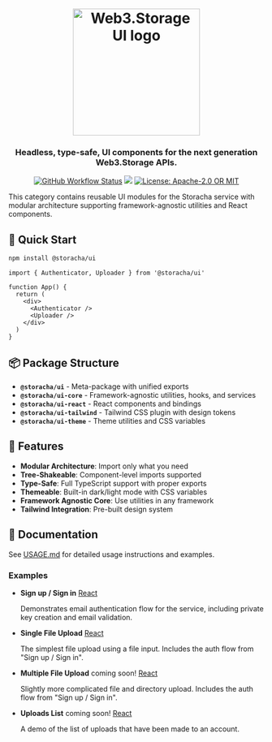 <h1 align="center">
  <a href="https://beta.ui.web3.storage"><img width="250" src="https://bafybeianokbu4dgpfd2mq3za3wejtpscsy25ad6vocmmtxskcq6zig4cuq.ipfs.w3s.link/w3ui-logo-stroke.png" alt="Web3.Storage UI logo" /></a>
</h1>

<h3 align="center">Headless, type-safe, UI components for the next generation Web3.Storage APIs.</h3>

<p align="center">
  <a href="https://github.com/web3-storage/w3ui/actions/workflows/test.yaml"><img alt="GitHub Workflow Status" src="https://img.shields.io/github/actions/workflow/status/web3-storage/w3ui/test.yaml?branch=main&style=for-the-badge" /></a>
  <a href="https://discord.com/channels/806902334369824788/864892166470893588"><img src="https://img.shields.io/badge/chat-discord?style=for-the-badge&logo=discord&label=discord&logoColor=ffffff&color=7389D8" /></a>
  <a href="https://github.com/storacha/upload-service/blob/main/license.md"><img alt="License: Apache-2.0 OR MIT" src="https://img.shields.io/badge/LICENSE-Apache--2.0%20OR%20MIT-yellow?style=for-the-badge" /></a>
</p>

This category contains reusable UI modules for the Storacha service with modular architecture supporting framework-agnostic utilities and React components.

## 🚀 Quick Start

```bash
npm install @storacha/ui
```

```tsx
import { Authenticator, Uploader } from '@storacha/ui'

function App() {
  return (
    <div>
      <Authenticator />
      <Uploader />
    </div>
  )
}
```

## 📦 Package Structure

- **`@storacha/ui`** - Meta-package with unified exports
- **`@storacha/ui-core`** - Framework-agnostic utilities, hooks, and services  
- **`@storacha/ui-react`** - React components and bindings
- **`@storacha/ui-tailwind`** - Tailwind CSS plugin with design tokens
- **`@storacha/ui-theme`** - Theme utilities and CSS variables

## 🎨 Features

- **Modular Architecture**: Import only what you need
- **Tree-Shakeable**: Component-level imports supported
- **Type-Safe**: Full TypeScript support with proper exports
- **Themeable**: Built-in dark/light mode with CSS variables
- **Framework Agnostic Core**: Use utilities in any framework
- **Tailwind Integration**: Pre-built design system

## 📖 Documentation

See [USAGE.md](./USAGE.md) for detailed usage instructions and examples.

### Examples

- **Sign up / Sign in** [React](https://github.com/storacha/upload-service/tree/packages/ui/examples/react/sign-up-in)

  Demonstrates email authentication flow for the service, including private key creation and email validation.

- **Single File Upload** [React](https://github.com/storacha/upload-service/tree/packages/ui/examples/react/file-upload)

  The simplest file upload using a file input. Includes the auth flow from "Sign up / Sign in".

- **Multiple File Upload** coming soon! [React](https://github.com/storacha/upload-service/tree/packages/ui/examples/react/multi-file-upload)

  Slightly more complicated file and directory upload. Includes the auth flow from "Sign up / Sign in".

- **Uploads List** coming soon! [React](https://github.com/storacha/upload-service/tree/packages/ui/examples/react/uploads-list)

  A demo of the list of uploads that have been made to an account.
